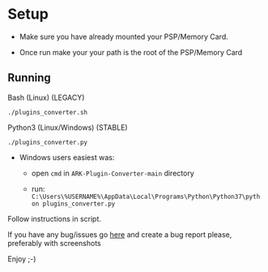 # Setup
  
   - Make sure you have already mounted your PSP/Memory Card.
   
  - Once run make your your path is the root of the PSP/Memory Card

## Running

Bash (Linux) (LEGACY)

`./plugins_converter.sh`

Python3 (Linux/Windows) (STABLE)

`./plugins_converter.py`

- Windows users easiest was:
    
    - open `cmd` in `ARK-Plugin-Converter-main` directory

    - run: `C:\Users\%USERNAME%\AppData\Local\Programs\Python\Python37\python plugins_converter.py`

Follow instructions in script.

If you have any bug/issues go [here](https://github.com/krazynez/ARK-Plugin-Converter/issues) and create a bug report please, preferably with screenshots

Enjoy ;-)
